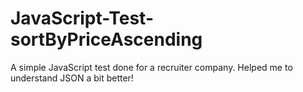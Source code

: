# JavaScript-Test-sortByPriceAscending
A simple JavaScript test done for a recruiter company. Helped me to understand JSON a bit better!
